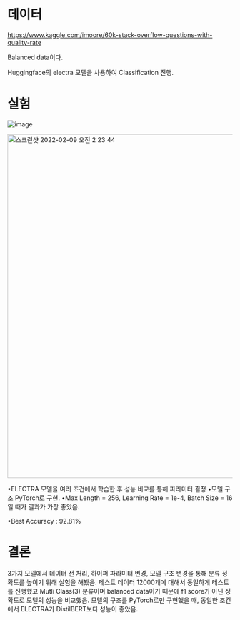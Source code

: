 # 데이터

https://www.kaggle.com/imoore/60k-stack-overflow-questions-with-quality-rate

Balanced data이다.

Huggingface의 electra 모델을 사용하여 Classification 진행.

# 실험

![image](https://user-images.githubusercontent.com/61371150/153041439-2beeffdd-114e-4448-8cc8-3aaf3a01bd83.png)

<img width="770" alt="스크린샷 2022-02-09 오전 2 23 44" src="https://user-images.githubusercontent.com/61371150/153041511-86bf79d0-1978-4405-a886-b2abb273aff9.png">

•ELECTRA 모델을 여러 조건에서 학습한 후 성능 비교를 통해 파라미터 결정
•모델 구조 PyTorch로 구현.
•Max Length = 256, Learning Rate = 1e-4, Batch Size = 16일 때가 결과가 가장 좋았음.

•Best Accuracy :  92.81%

# 결론

3가지 모델에서 데이터 전 처리, 하이퍼 파라미터 변경, 모델 구조 변경을 통해 분류 정확도를 높이기 위해 실험을 해봤음. 
테스트 데이터 12000개에 대해서 동일하게 테스트를 진행했고 Mutli Class(3)
분류이며 balanced data이기 때문에 f1 score가 아닌 정확도로 모델의 성능을 비교했음.
모델의 구조를 PyTorch로만 구현했을 때, 동일한 조건에서 ELECTRA가 DistilBERT보다 성능이 좋았음.

